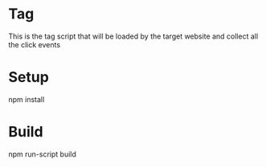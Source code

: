 # Tag

This is the tag script that will be loaded by the target website and collect all the click events

# Setup

npm install

# Build

npm run-script build